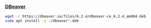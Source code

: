 ### [DBeaver](https://dbeaver.io/)
```bash
wget -c https://dbeaver.io/files/6.2.4/dbeaver-ce_6.2.4_amd64.deb
sudo apt install -y ./dbeaver*.deb
```
